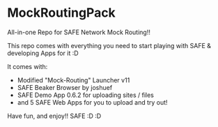 # MockRoutingPack
All-in-one Repo for SAFE Network Mock Routing!!

This repo comes with everything you need to start playing with SAFE & developing Apps for it :D

It comes with:
 - Modified "Mock-Routing" Launcher v11
 - SAFE Beaker Browser by joshuef
 - SAFE Demo App 0.6.2 for uploading sites / files
 - and 5 SAFE Web Apps for you to upload and try out!
 
 Have fun, and enjoy!! SAFE :D :D
